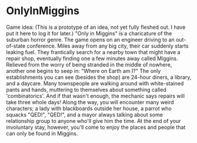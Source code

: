# OnlyInMiggins
Game idea: (This is a prototype of an idea, not yet fully fleshed out. I have put it here to log it for later.)
"Only in Miggins" is a charicature of the suburban horror genre. The game opens on an engineer driving to an out-of-state conference. Miles away from any big city, their car suddenly starts leaking fuel. They frantically search for a nearby town that might have a repair shop, eventually finding one a few minutes away called Miggins. Relieved from the worry of being stranded in the middle of nowhere, another one begins to seep in: "Where on Earth am I?" The only establishments you can see (besides the shop) are 24-hour diners, a library, and a daycare. Many townspeople are walking around with white-stained pants and hands, muttering to themselves about something called 'combinatorics'. And if that wasn't enough, the mechanic says repairs will take three whole days! 
Along the way, you will encounter many weird characters; a lady with blackboards outside her house, a parrot who squacks "QED!", "QED!", and a mayor always talking about some relationship group to anyone who'll give him the time. At the end of your involuntary stay, however, you'll come to enjoy the places and people that can only be found in Miggins. 
